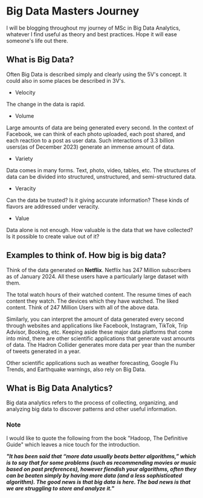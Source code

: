 # Big Data Masters Journey

I will be blogging throughout my journey of MSc in Big Data Analytics, whatever I find useful as theory and best practices. Hope it will ease someone's life out there. 

## What is Big Data?

Often Big Data is described simply and clearly using the 5V's concept. It could also in some places be described in 3V's.

- Velocity

The change in the data is rapid. 
- Volume

Large amounts of data are being generated every second. In the context of Facebook, we can think of each photo uploaded, each post shared, and each reaction to a post as user data. Such interactions of 3.3 billion users(as of December 2023) generate an immense amount of data.
- Variety

Data comes in many forms. Text, photo, video, tables, etc. The structures of data can be divided into structured, unstructured, and semi-structured data.

- Veracity

Can the data be trusted? Is it giving accurate information? These kinds of flavors are addressed under veracity.
- Value

Data alone is not enough. How valuable is the data that we have collected? Is it possible to create value out of it?

## Examples to think of. How big is big data?

Think of the data generated on **Netflix**. Netflix has 247 Million subscribers as of January 2024. All these users have a particularly large dataset with them.

The total watch hours of their watched content. The resume times of each content they watch. The devices which they have watched. The liked content. Think of 247 Million Users with all of the above data.

Similarly, you can interpret the amount of data generated every second through websites and applications like Facebook, Instagram, TikTok, Trip Advisor, Booking, etc. Keeping aside these major data platforms that come into mind, there are other scientific applications that generate vast amounts of data. The Hadron Collider generates more data per year than the number of tweets generated in a year. 

Other scientific applications such as weather forecasting, Google Flu Trends, and Earthquake warnings, also rely on Big Data.

## What is Big Data Analytics?

Big data analytics refers to the process of collecting, organizing, and analyzing big data to discover patterns and other useful information.

### Note

I would like to quote the following from the book "Hadoop, The Definitive Guide" which leaves a nice touch for the introduction.

**_"It has been said that “more data usually beats better algorithms,” which is to say that for
some problems (such as recommending movies or music based on past preferences),
however fiendish your algorithms, often they can be beaten simply by having more data
(and a less sophisticated algorithm).
The good news is that big data is here. The bad news is that we are struggling to store and
analyze it."_**

